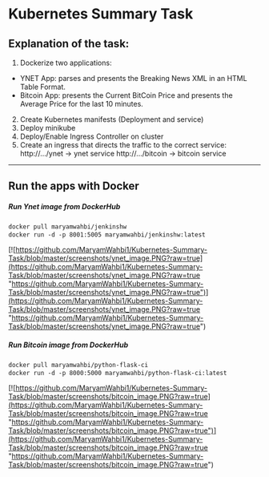 # Kubernetes Summary Task
## Explanation of the task:
1. Dockerize two applications:
 - YNET App: parses and presents the Breaking News XML in an HTML Table Format.
 - Bitcoin App: presents the Current BitCoin Price and presents the Average Price for the last 10 minutes.
2.  Create Kubernetes manifests (Deployment and service)
3. Deploy minikube
4. Deploy/Enable Ingress Controller on cluster
5. Create an ingress that directs the traffic to the correct service:
http://.../ynet → ynet service
http://.../bitcoin → bitcoin service

------------


## Run the apps with Docker

##### Run Ynet image from DockerHub
```shell
docker pull maryamwahbi/jenkinshw
docker run -d -p 8001:5005 maryamwahbi/jenkinshw:latest
```
[![https://github.com/MaryamWahbi1/Kubernetes-Summary-Task/blob/master/screenshots/ynet_image.PNG?raw=true](https://github.com/MaryamWahbi1/Kubernetes-Summary-Task/blob/master/screenshots/ynet_image.PNG?raw=true "https://github.com/MaryamWahbi1/Kubernetes-Summary-Task/blob/master/screenshots/ynet_image.PNG?raw=true")](https://github.com/MaryamWahbi1/Kubernetes-Summary-Task/blob/master/screenshots/ynet_image.PNG?raw=true "https://github.com/MaryamWahbi1/Kubernetes-Summary-Task/blob/master/screenshots/ynet_image.PNG?raw=true")

##### Run Bitcoin image from DockerHub
```shell
docker pull maryamwahbi/python-flask-ci
docker run -d -p 8000:5000 maryamwahbi/python-flask-ci:latest
```

[![https://github.com/MaryamWahbi1/Kubernetes-Summary-Task/blob/master/screenshots/bitcoin_image.PNG?raw=true](https://github.com/MaryamWahbi1/Kubernetes-Summary-Task/blob/master/screenshots/bitcoin_image.PNG?raw=true "https://github.com/MaryamWahbi1/Kubernetes-Summary-Task/blob/master/screenshots/bitcoin_image.PNG?raw=true")](https://github.com/MaryamWahbi1/Kubernetes-Summary-Task/blob/master/screenshots/bitcoin_image.PNG?raw=true "https://github.com/MaryamWahbi1/Kubernetes-Summary-Task/blob/master/screenshots/bitcoin_image.PNG?raw=true")
